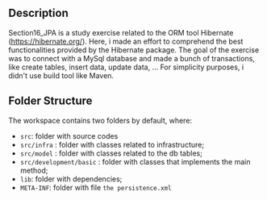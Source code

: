 ## Description

Section16_JPA is a study exercise related to the ORM tool Hibernate (https://hibernate.org/).
Here, i made an effort to comprehend the best functionalities provided by the Hibernate package. 
The goal of the exercise was to connect with a MySql database and made a bunch of transactions, 
like create tables, insert data, update data, ...
For simplicity purposes, i didn't use build tool like Maven.

## Folder Structure

The workspace contains two folders by default, where:

- `src`: folder with source codes
- `src/infra` : folder with classes related to infrastructure; 
- `src/model` : folder with classes related to the db tables; 
- `src/development/basic` : folder with classes that implements the main method;
- `lib`: folder with dependencies;
- `META-INF`: folder with file `the persistence.xml`
